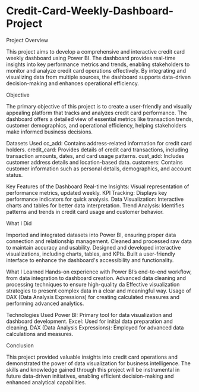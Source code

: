 # Credit-Card-Weekly-Dashboard-Project

Project Overview

This project aims to develop a comprehensive and interactive credit card weekly dashboard using Power BI. The dashboard provides real-time insights into key performance metrics and trends, enabling stakeholders to monitor and analyze credit card operations effectively. By integrating and visualizing data from multiple sources, the dashboard supports data-driven decision-making and enhances operational efficiency.

Objective

The primary objective of this project is to create a user-friendly and visually appealing platform that tracks and analyzes credit card performance. The dashboard offers a detailed view of essential metrics like transaction trends, customer demographics, and operational efficiency, helping stakeholders make informed business decisions.

Datasets Used
cc_add: Contains address-related information for credit card holders.
credit_card: Provides details of credit card transactions, including transaction amounts, dates, and card usage patterns.
cust_add: Includes customer address details and location-based data.
customers: Contains customer information such as personal details, demographics, and account status.

Key Features of the Dashboard
Real-time Insights: Visual representation of performance metrics, updated weekly.
KPI Tracking: Displays key performance indicators for quick analysis.
Data Visualization: Interactive charts and tables for better data interpretation.
Trend Analysis: Identifies patterns and trends in credit card usage and customer behavior.

What I Did

Imported and integrated datasets into Power BI, ensuring proper data connection and relationship management.
Cleaned and processed raw data to maintain accuracy and usability.
Designed and developed interactive visualizations, including charts, tables, and KPIs.
Built a user-friendly interface to enhance the dashboard's accessibility and functionality.

What I Learned
Hands-on experience with Power BI’s end-to-end workflow, from data integration to dashboard creation.
Advanced data cleaning and processing techniques to ensure high-quality da
Effective visualization strategies to present complex data in a clear and meaningful way.
Usage of DAX (Data Analysis Expressions) for creating calculated measures and performing advanced analytics.

Technologies Used
Power BI: Primary tool for data visualization and dashboard development.
Excel: Used for initial data preparation and cleaning.
DAX (Data Analysis Expressions): Employed for advanced data calculations and measures.

Conclusion

This project provided valuable insights into credit card operations and demonstrated the power of data visualization for business intelligence. The skills and knowledge gained through this project will be instrumental in future data-driven initiatives, enabling efficient decision-making and enhanced analytical capabilities.

